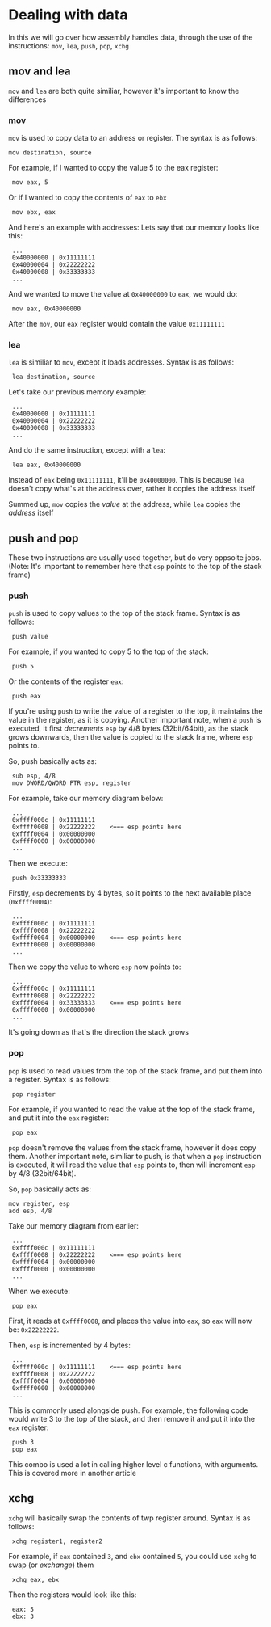 # Dealing with data

In this we will go over how assembly handles data, through the use of the instructions: `mov`, `lea`, `push`, `pop`, `xchg`

## mov and lea

`mov` and `lea` are both quite similiar, however it's important to know the differences

### mov

`mov` is used to copy data to an address or register. The syntax is as follows:

```text
mov destination, source
```

For example, if I wanted to copy the value 5 to the eax register:

```text
 mov eax, 5
```

Or if I wanted to copy the contents of `eax` to `ebx`

```text
 mov ebx, eax
```

And here's an example with addresses: Lets say that our memory looks like this:

```text
 ...
 0x40000000 | 0x11111111
 0x40000004 | 0x22222222
 0x40000008 | 0x33333333
 ...
```

And we wanted to move the value at `0x40000000` to `eax`, we would do:

```text
 mov eax, 0x40000000
```

After the `mov`, our `eax` register would contain the value `0x11111111`

### lea

`lea` is similiar to `mov`, except it loads addresses. Syntax is as follows:

```text
 lea destination, source
```

Let's take our previous memory example:

```text
 ...
 0x40000000 | 0x11111111
 0x40000004 | 0x22222222
 0x40000008 | 0x33333333
 ...
```

And do the same instruction, except with a `lea`:

```text
 lea eax, 0x40000000
```

Instead of `eax` being `0x11111111`, it'll be `0x40000000`. This is because `lea` doesn't copy what's at the address over, rather it copies the address itself

Summed up, `mov` copies the _value_ at the address, while `lea` copies the _address_ itself

## push and pop

These two instructions are usually used together, but do very oppsoite jobs. \(Note: It's important to remember here that `esp` points to the top of the stack frame\)

### push

`push` is used to copy values to the top of the stack frame. Syntax is as follows:

```text
 push value
```

For example, if you wanted to copy 5 to the top of the stack:

```text
 push 5
```

Or the contents of the register `eax`:

```text
 push eax
```

If you're using `push` to write the value of a register to the top, it maintains the value in the register, as it is copying. Another important note, when a `push` is executed, it first _decrements_ `esp` by 4/8 bytes \(32bit/64bit\), as the stack grows downwards, then the value is copied to the stack frame, where `esp` points to.

So, push basically acts as:

```text
 sub esp, 4/8
 mov DWORD/QWORD PTR esp, register
```

For example, take our memory diagram below:

```text
 ...
 0xffff000c | 0x11111111
 0xffff0008 | 0x22222222    <=== esp points here
 0xffff0004 | 0x00000000
 0xffff0000 | 0x00000000
 ...
```

Then we execute:

```text
 push 0x33333333
```

Firstly, `esp` decrements by 4 bytes, so it points to the next available place \(`0xffff0004`\):

```text
 ...
 0xffff000c | 0x11111111
 0xffff0008 | 0x22222222
 0xffff0004 | 0x00000000    <=== esp points here
 0xffff0000 | 0x00000000
 ...
```

Then we copy the value to where `esp` now points to:

```text
 ...
 0xffff000c | 0x11111111
 0xffff0008 | 0x22222222
 0xffff0004 | 0x33333333    <=== esp points here
 0xffff0000 | 0x00000000
 ...
```

It's going down as that's the direction the stack grows

### pop

`pop` is used to read values from the top of the stack frame, and put them into a register. Syntax is as follows:

```text
 pop register
```

For example, if you wanted to read the value at the top of the stack frame, and put it into the `eax` register:

```text
 pop eax
```

`pop` doesn't remove the values from the stack frame, however it does copy them. Another important note, similiar to push, is that when a `pop` instruction is executed, it will read the value that `esp` points to, then will increment `esp` by 4/8 \(32bit/64bit\).

So, `pop` basically acts as:

```text
mov register, esp
add esp, 4/8
```

Take our memory diagram from earlier:

```text
 ...
 0xffff000c | 0x11111111
 0xffff0008 | 0x22222222    <=== esp points here
 0xffff0004 | 0x00000000
 0xffff0000 | 0x00000000
 ...
```

When we execute:

```text
 pop eax
```

First, it reads at `0xffff0008`, and places the value into `eax`, so `eax` will now be: `0x22222222`.

Then, `esp` is incremented by 4 bytes:

```text
 ...
 0xffff000c | 0x11111111    <=== esp points here
 0xffff0008 | 0x22222222
 0xffff0004 | 0x00000000
 0xffff0000 | 0x00000000
 ...
```

This is commonly used alongside push. For example, the following code would write 3 to the top of the stack, and then remove it and put it into the `eax` register:

```text
 push 3
 pop eax
```

This combo is used a lot in calling higher level c functions, with arguments. This is covered more in another article

## xchg

`xchg` will basically swap the contents of twp register around. Syntax is as follows:

```text
 xchg register1, register2
```

For example, if `eax` contained `3`, and `ebx` contained `5`, you could use `xchg` to swap \(or _exchange_\) them

```text
 xchg eax, ebx
```

Then the registers would look like this:

```text
 eax: 5
 ebx: 3
```

